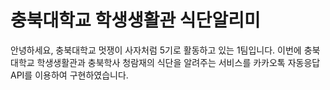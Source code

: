 # 충북대학교 학생생활관 식단알리미

안녕하세요, 충북대학교 멋쟁이 사자처럼 5기로 활동하고 있는 1팀입니다.
이번에 충북대학교 학생생활관과 충북학사 청람재의 식단을 알려주는 서비스를 
카카오톡 자동응답 API를 이용하여 구현하였습니다.
